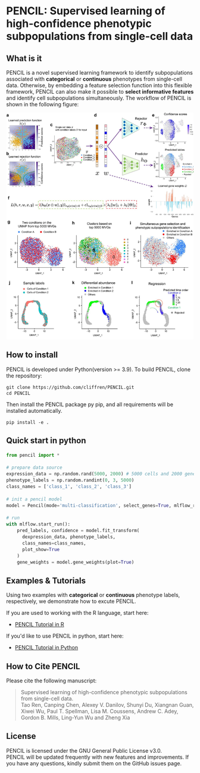 # PENCIL: Supervised learning of high-confidence phenotypic subpopulations from single-cell data

## What is it

PENCIL is a novel supervised learning framework to identify subpopulations associated with **categorical** or **continuous** phenotypes from single-cell data. Otherwise, by embedding a feature selection function into this flexible framework, PENCIL can also make it possible to **select informative features** and identify cell subpopulations simultaneously. The workflow of PENCIL is shown in the following figure:

<p align="center">
  <img src="./pics/PENCIL_overview.jpg" width = "600" alt="method" align=center />
</p>

## How to install
PENCIL is developed under Python(version >= 3.9). To build PENCIL, clone the repository:

    git clone https://github.com/cliffren/PENCIL.git
    cd PENCIL

Then install the PENCIL package py pip, and all requirements will be installed automatically.

    pip install -e .

## Quick start in python
```python
from pencil import *

# prepare data source
expression_data = np.random.rand(5000, 2000) # 5000 cells and 2000 genes.
phenotype_labels = np.random.randint(0, 3, 5000)
class_names = ['class_1', 'class_2', 'class_3']

# init a pencil model
model = Pencil(mode='multi-classification', select_genes=True, mlflow_record=True)

# run
with mlflow.start_run():
    pred_labels, confidence = model.fit_transform(
      dexpression_data, phenotype_labels,
      class_names=class_names,
      plot_show=True
    )
    gene_weights = model.gene_weights(plot=True)
```

## Examples & Tutorials
Using two examples with **categorical** or **continuous** phenotype labels, respectively, we demonstrate how to excute PENCIL. <br>

If you are used to working with the R language, start here:
+ [PENCIL Tutorial in R](https://cliffren.github.io/PENCIL/examples/PENCIL_Tutorial_in_R.html)

If you'd like to use PENCIL in python, start here:
+ [PENCIL Tutorial in Python](https://github.com/cliffren/PENCIL/blob/main/examples/PENCIL_Tutorial_in_Python.ipynb)


## How to Cite PENCIL
Please cite the following manuscript:
>Supervised learning of high-confidence phenotypic subpopulations from single-cell data. <br>
Tao Ren, Canping Chen, Alexey V. Danilov, Shunyi Du, Xiangnan Guan, Xiwei Wu, Paul T. Spellman, Lisa M. Coussens, Andrew C. Adey, Gordon B. Mills, Ling-Yun Wu and Zheng Xia


## License
PENCIL is licensed under the GNU General Public License v3.0. <br>
PENCIL will be updated frequently with new features and improvements. If you have any questions, kindly submit them on the GitHub issues page.



